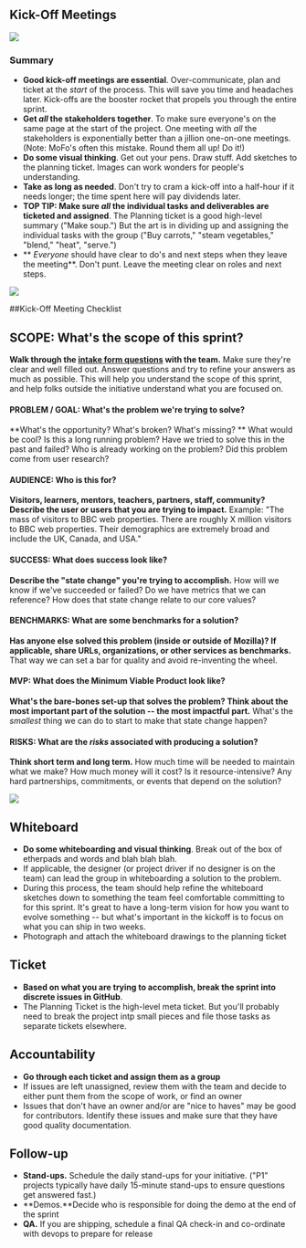 ## Kick-Off Meetings
![](/https://farm4.staticflickr.com/3328/5755219051_31e445fdd5_o_d.png)
### **Summary**
- **Good kick-off meetings are essential**. Over-communicate, plan and ticket at the *start* of the process. This will save you time and headaches later. Kick-offs are the booster rocket that propels you through the entire sprint.
- **Get *all* the stakeholders together**. To make sure everyone's on the same page at the start of the project. One meeting with *all* the stakeholders is exponentially better than a jillion one-on-one meetings. (Note: MoFo's often this mistake. Round them all up! Do it!) 
- **Do some visual thinking**. Get out your pens. Draw stuff. Add sketches to the planning ticket. Images can work wonders for people's understanding. 
- **Take as long as needed**. Don't try to cram a kick-off into a half-hour if it needs longer; the time spent here will pay dividends later. 
- **TOP TIP: Make sure *all* the individual tasks and deliverables are ticketed and assigned**. The Planning ticket is a good high-level summary ("Make soup.") But the art is in dividing up and assigning the individual tasks with the group ("Buy carrots," "steam vegetables," "blend," "heat", "serve.") 
- ** *Everyone* should have clear to do's and next steps when they leave the meeting**. Don't punt. Leave the meeting clear on roles and next steps.

![](/https://farm6.staticflickr.com/5057/5537336155_2d17d54dc2_z_d.jpg)

##Kick-Off Meeting Checklist

## SCOPE: What's the scope of this sprint?
**Walk through the [intake form questions](http://build.webmaker.org/add) with the team.** Make sure they're clear and well filled out. Answer questions and try to refine your answers as much as possible. This will help you understand the scope of this sprint, and help folks outside the initiative understand what you are focused on.

#### PROBLEM / GOAL: What's the problem we're trying to solve?
**What's the opportunity? What's broken? What's missing? **
What would be cool? Is this a long running problem? Have we tried to solve this in the past and failed? Who is already working on the problem? Did this problem come from user research?

#### AUDIENCE: Who is this for?
**Visitors, learners, mentors, teachers, partners, staff, community? Describe the user or users that you are trying to impact.**
Example: "The mass of visitors to BBC web properties. There are roughly X million visitors to BBC web properties. Their demographics are extremely broad and include the UK, Canada, and USA."

#### SUCCESS: What does success look like? 
**Describe the "state change" you're trying to accomplish.**
How will we know if we've succeeded or failed? Do we have metrics that we can reference? How does that state change relate to our core values?

#### BENCHMARKS: What are some benchmarks for a solution?
**Has anyone else solved this problem (inside or outside of Mozilla)? If applicable, share URLs, organizations, or other services as benchmarks.** That way we can set a bar for quality and avoid re-inventing the wheel.

#### MVP: What does the Minimum Viable Product look like?
**What's the bare-bones set-up that solves the problem? Think about the most important part of the solution -- the most impactful part.**
What's the *smallest* thing we can do to start to make that state change happen?

#### RISKS: What are the *risks* associated with producing a solution?
**Think short term and long term.** How much time will be needed to maintain what we make? How much money will it cost? Is it resource-intensive?
Any hard partnerships, commitments, or events that depend on the solution?

![](/https://farm7.staticflickr.com/6198/6082519591_be0662ba8b_z_d.jpg)

## Whiteboard
- **Do some whiteboarding and visual thinking**. Break out of the box of etherpads and words and blah blah blah. 
- If applicable, the designer (or project driver if no designer is on the team) can lead the group in whiteboarding a solution to the problem.
- During this process, the team should help refine the whiteboard sketches down to something the team feel comfortable committing to for this sprint. It's great to have a long-term vision for how you want to evolve something -- but what's important in the kickoff is to focus on what you can ship in two weeks.
- Photograph and attach the whiteboard drawings to the planning ticket

## Ticket
- **Based on what you are trying to accomplish, break the sprint into discrete issues in GitHub**. 
- The Planning Ticket is the high-level meta ticket. But you'll probably need to break the project intp small pieces and file those tasks as separate tickets elsewhere. 

## Accountability
- **Go through each ticket and assign them as a group**
- If issues are left unassigned, review them with the team and decide to either punt them from the scope of work, or find an owner
- Issues that don't have an owner and/or are "nice to haves" may be good for contributors. Identify these issues and make sure that they have good quality documentation.

## Follow-up
- **Stand-ups.** Schedule the daily stand-ups for your initiative. ("P1" projects typically have daily 15-minute stand-ups to ensure questions get answered fast.) 
- **Demos.**Decide who is responsible for doing the demo at the end of the sprint
- **QA.** If you are shipping, schedule a final QA check-in and co-ordinate with devops to prepare for release